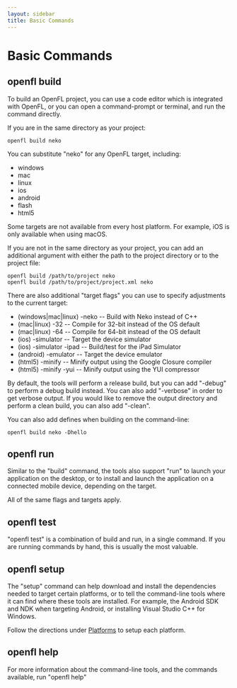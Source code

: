```yaml
---
layout: sidebar
title: Basic Commands
---
```


# Basic Commands

## openfl build

To build an OpenFL project, you can use a code editor which is integrated with OpenFL, or you can open a command-prompt or terminal, and run the command directly.

If you are in the same directory as your project:

    openfl build neko

You can substitute "neko" for any OpenFL target, including:

 * windows
 * mac
 * linux
 * ios
 * android
 * flash
 * html5

Some targets are not available from every host platform. For example, iOS is only available when using macOS.

If you are not in the same directory as your project, you can add an additional argument with either the path to the project directory or to the project file:

    openfl build /path/to/project neko
    openfl build /path/to/project/project.xml neko

There are also additional "target flags" you can use to specify adjustments to the current target:

 * (windows|mac|linux) -neko -- Build with Neko instead of C++
 * (mac|linux) -32 -- Compile for 32-bit instead of the OS default
 * (mac|linux) -64 -- Compile for 64-bit instead of the OS default
 * (ios) -simulator -- Target the device simulator
 * (ios) -simulator -ipad -- Build/test for the iPad Simulator
 * (android) -emulator -- Target the device emulator
 * (html5) -minify -- Minify output using the Google Closure compiler
 * (html5) -minify -yui -- Minify output using the YUI compressor

By default, the tools will perform a release build, but you can add "-debug" to perform a debug build instead. You can also add "-verbose" in order to get verbose output. If you would like to remove the output directory and perform a clean build, you can also add "-clean".

You can also add defines when building on the command-line:

    openfl build neko -Dhello

## openfl run

Similar to the "build" command, the tools also support "run" to launch your application on the desktop, or to install and launch the application on a connected mobile device, depending on the target.

All of the same flags and targets apply.

## openfl test

"openfl test" is a combination of build and run, in a single command. If you are running commands by hand, this is usually the most valuable.

## openfl setup

The "setup" command can help download and install the dependencies needed to target certain platforms, or to tell the command-line tools where it can find where these tools are installed. For example, the Android SDK and NDK when targeting Android, or installing Visual Studio C++ for Windows.

Follow the directions under [Platforms](advanced_setup/platforms/README.md) to setup each platform.

## openfl help

For more information about the command-line tools, and the commands available, run "openfl help"
